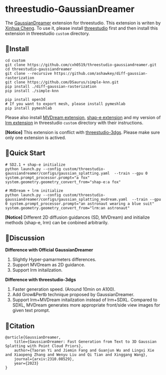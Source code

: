 # threestudio-GaussianDreamer

The [GaussianDreamer](https://github.com/hustvl/GaussianDreamer) extension for threestudio. This extension is writen by [Xinhua Cheng](https://github.com/cxh0519/). To use it, please install [threestudio](https://github.com/threestudio-project/threestudio) first and then install this extension in threestudio `custom` directory.

## 🔧Install
```
cd custom
git clone https://github.com/cxh0519/threestudio-gaussiandreamer.git
cd threestudio-gaussiandreamer
git clone --recursive https://github.com/ashawkey/diff-gaussian-rasterization
git clone https://github.com/DSaurus/simple-knn.git
pip install ./diff-gaussian-rasterization
pip install ./simple-knn

pip install open3d
# If you want to export mesh, please install pymeshlab
pip install pymeshlab
```
Please also install [MVDream extension](https://github.com/DSaurus/threestudio-mvdream), [shap-e extension](https://github.com/DSaurus/threestudio-shap-e) and my version of [lrm extension](https://github.com/cxh0519/threestudio-lrm) in threestudio `custom` directory with their instructions.

**[Notice]** This extension is conflict with [threestudio-3dgs](https://github.com/DSaurus/threestudio-3dgs). Please make sure only one extension is actived.

## 🚀Quick Start
```
# SD2.1 + shap-e initialize
python launch.py --config custom/threestudio-gaussiandreamer/configs/gaussian_splatting.yaml  --train --gpu 0 system.prompt_processor.prompt="a fox" system.geometry.geometry_convert_from="shap-e:a fox"

# MVDream + lrm initialize
python launch.py --config custom/threestudio-gaussiandreamer/configs/gaussian_splatting_mvdream.yaml  --train --gpu 0 system.prompt_processor.prompt="an astronaut wearing a blue suit" system.geometry.geometry_convert_from="lrm:an astronaut"
```
**[Notice]** Different 2D diffusion guidances (SD, MVDream) and initialize methods (shap-e, lrm) can be conbined arbitrarily.

## 📢Discussion

**Difference with Official GaussianDreamer** 

1. Slightly Hyper-pamarmeters differences.
2. Support MVDream as 2D guidance.
3. Support lrm initailzation.

**Difference with threestudio-3dgs**

1. Faster generation speed. (Around 10min on A100).
2. Add Grow&Pertb technique proposed by GaussianDreamer.
3. Support lrm+MVDream initailzation instead of lrm+SDXL.
Compared to SDXL, MVDream generates more appropriate front/side view images for given text prompt.



## 📌Citation
```
@article{GaussianDreamer,
    title={GaussianDreamer: Fast Generation from Text to 3D Gaussian Splatting with Point Cloud Priors},
    author={Taoran Yi and Jiemin Fang and Guanjun Wu and Lingxi Xie and Xiaopeng Zhang and Wenyu Liu and Qi Tian and Xinggang Wang},
    journal={arxiv:2310.08529},
    year={2023}
}
```